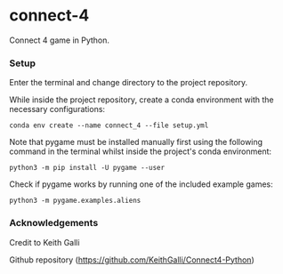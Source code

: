 # connect-4
Connect 4 game in Python.

### Setup
Enter the terminal and change directory to the project repository.

While inside the project repository, create a conda environment with the necessary configurations:
```
conda env create --name connect_4 --file setup.yml
```

Note that pygame must be installed manually first using the following command in the terminal whilst inside the project's conda environment:
```
python3 -m pip install -U pygame --user
```

Check if pygame works by running one of the included example games:
```
python3 -m pygame.examples.aliens
```


### Acknowledgements
Credit to Keith Galli

Github repository (https://github.com/KeithGalli/Connect4-Python)
